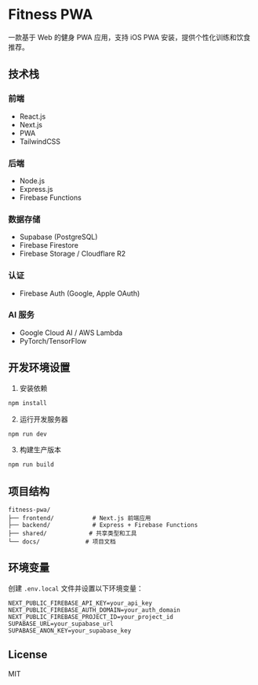 # Fitness PWA

一款基于 Web 的健身 PWA 应用，支持 iOS PWA 安装，提供个性化训练和饮食推荐。

## 技术栈

### 前端
- React.js
- Next.js
- PWA
- TailwindCSS

### 后端
- Node.js
- Express.js
- Firebase Functions

### 数据存储
- Supabase (PostgreSQL)
- Firebase Firestore
- Firebase Storage / Cloudflare R2

### 认证
- Firebase Auth (Google, Apple OAuth)

### AI 服务
- Google Cloud AI / AWS Lambda
- PyTorch/TensorFlow

## 开发环境设置

1. 安装依赖
```bash
npm install
```

2. 运行开发服务器
```bash
npm run dev
```

3. 构建生产版本
```bash
npm run build
```

## 项目结构

```
fitness-pwa/
├── frontend/           # Next.js 前端应用
├── backend/            # Express + Firebase Functions
├── shared/            # 共享类型和工具
└── docs/             # 项目文档
```

## 环境变量

创建 `.env.local` 文件并设置以下环境变量：

```
NEXT_PUBLIC_FIREBASE_API_KEY=your_api_key
NEXT_PUBLIC_FIREBASE_AUTH_DOMAIN=your_auth_domain
NEXT_PUBLIC_FIREBASE_PROJECT_ID=your_project_id
SUPABASE_URL=your_supabase_url
SUPABASE_ANON_KEY=your_supabase_key
```

## License

MIT